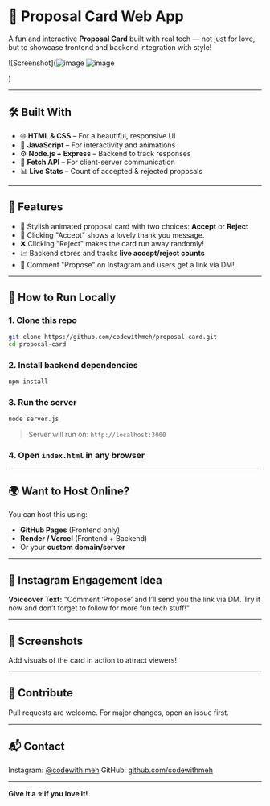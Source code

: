 # 💌 Proposal Card Web App

A fun and interactive **Proposal Card** built with real tech — not just for love, but to showcase frontend and backend integration with style!

![Screenshot](![image](https://github.com/user-attachments/assets/60766952-eeea-40ac-a290-a311393c0d6f)
![image](https://github.com/user-attachments/assets/641cafd9-00f3-4c35-8128-9a7f1454b448)

) <!-- Optional: Add a screenshot -->

---

## 🛠️ Built With

* 🌐 **HTML & CSS** – For a beautiful, responsive UI
* 🎨 **JavaScript** – For interactivity and animations
* ⚙️ **Node.js + Express** – Backend to track responses
* 🔁 **Fetch API** – For client-server communication
* 📊 **Live Stats** – Count of accepted & rejected proposals

---

## 💖 Features

* 💝 Stylish animated proposal card with two choices: **Accept** or **Reject**
* 💬 Clicking "Accept" shows a lovely thank you message.
* ❌ Clicking "Reject" makes the card run away randomly!
* 📈 Backend stores and tracks **live accept/reject counts**
* 🔐 Comment "Propose" on Instagram and users get a link via DM!

---

## 🚀 How to Run Locally

### 1. Clone this repo

```bash
git clone https://github.com/codewithmeh/proposal-card.git
cd proposal-card
```

### 2. Install backend dependencies

```bash
npm install
```

### 3. Run the server

```bash
node server.js
```

> Server will run on: `http://localhost:3000`

### 4. Open `index.html` in any browser

---

## 🌍 Want to Host Online?

You can host this using:

* **GitHub Pages** (Frontend only)
* **Render / Vercel** (Frontend + Backend)
* Or your **custom domain/server**

---

## 📩 Instagram Engagement Idea

**Voiceover Text:**
"Comment ‘Propose’ and I’ll send you the link via DM. Try it now and don’t forget to follow for more fun tech stuff!"

---

## 📸 Screenshots

Add visuals of the card in action to attract viewers!

---

## 🤝 Contribute

Pull requests are welcome. For major changes, open an issue first.

---

## 📬 Contact

Instagram: [@codewith.meh](https://instagram.com/codewith.meh)
GitHub: [github.com/codewithmeh](https://github.com/codewithmeh)

---

**Give it a ⭐ if you love it!**
